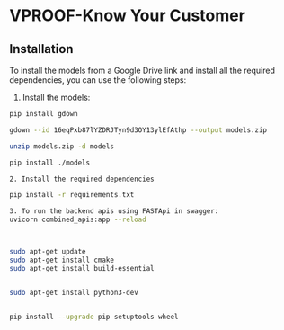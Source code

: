 # VPROOF-Know Your Customer

## Installation

To install the models from a Google Drive link and install all the required dependencies, you can use the following steps:

1. Install the models:

```bash
pip install gdown

gdown --id 16eqPxb87lYZDRJTyn9d3OY13ylEfAthp --output models.zip

unzip models.zip -d models

pip install ./models

2. Install the required dependencies

pip install -r requirements.txt

3. To run the backend apis using FASTApi in swagger:
uvicorn combined_apis:app --reload



sudo apt-get update
sudo apt-get install cmake
sudo apt-get install build-essential


sudo apt-get install python3-dev


pip install --upgrade pip setuptools wheel


